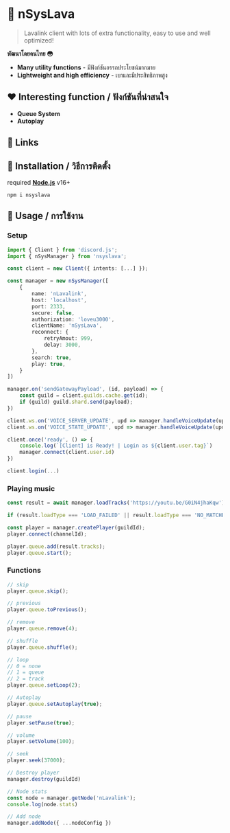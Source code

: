 # **📘 nSysLava**
> Lavalink client with lots of extra functionality, easy to use and well optimized!

**พัฒนาโดยคนไทย 😳**
- **Many utility functions** - มีฟังก์ชันอรรถประโยชน์มากมาย
- **Lightweight and high efficiency** - เบาและมีประสิทธิภาพสูง

## **❤️ Interesting function / ฟังก์ชันที่น่าสนใจ**

- **Queue System**
- **Autoplay**

## **📌 Links**

## **📖 Installation / วิธีการติดตั้ง**
required [**Node.js**](https://nodejs.org/en/) v16+
```shell
npm i nsyslava
```
## **📘 Usage / การใช้งาน**

### **Setup**
```ts
import { Client } from 'discord.js';
import { nSysManager } from 'nsyslava';

const client = new Client({ intents: [...] });

const manager = new nSysManager([
    {
        name: 'nLavalink',
        host: 'localhost',
        port: 2333,
        secure: false,
        authorization: 'loveu3000',
        clientName: 'nSysLava',
        reconnect: {
            retryAmout: 999,
            delay: 3000,
        },
        search: true,
        play: true,
    }
])

manager.on('sendGatewayPayload', (id, payload) => {
    const guild = client.guilds.cache.get(id);
    if (guild) guild.shard.send(payload);
})

client.ws.on('VOICE_SERVER_UPDATE', upd => manager.handleVoiceUpdate(upd))
client.ws.on('VOICE_STATE_UPDATE', upd => manager.handleVoiceUpdate(upd))

client.once('ready', () => {
    console.log(`[Client] is Ready! | Login as ${client.user.tag}`)
    manager.connect(client.user.id)
})

client.login(...)
```

### **Playing music**
```ts
const result = await manager.loadTracks('https://youtu.be/G0iN4jhaKqw');

if (result.loadType === 'LOAD_FAILED' || result.loadType === 'NO_MATCHES') return;

const player = manager.createPlayer(guildId);
player.connect(channelId);

player.queue.add(result.tracks);
player.queue.start();
```

### **Functions**
```ts
// skip
player.queue.skip();

// previous
player.queue.toPrevious();

// remove
player.queue.remove(4);

// shuffle
player.queue.shuffle();

// loop
// 0 = none
// 1 = queue
// 2 = track
player.queue.setLoop(2);

// Autoplay
player.queue.setAutoplay(true);

// pause
player.setPause(true);

// volume
player.setVolume(100);

// seek
player.seek(37000);

// Destroy player
manager.destroy(guildId)

// Node stats
const node = manager.getNode('nLavalink');
console.log(node.stats)

// Add node
manager.addNode({ ...nodeConfig })
```